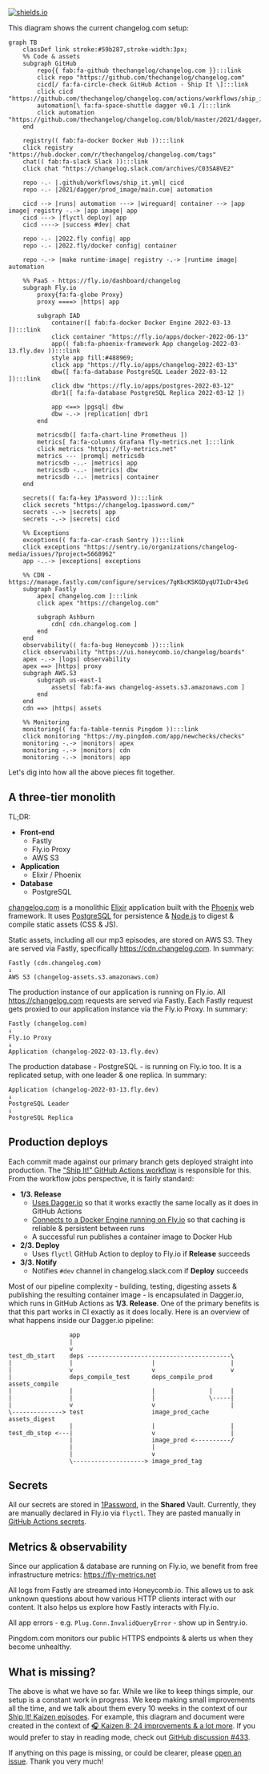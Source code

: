 [![shields.io](https://img.shields.io/badge/Last%20updated%20on-Dec.%2031%2C%202022-success?style=for-the-badge)](https://shipit.show/80)

This diagram shows the current changelog.com setup:

```mermaid
graph TB
    classDef link stroke:#59b287,stroke-width:3px;
    %% Code & assets
    subgraph GitHub
        repo{{ fab:fa-github thechangelog/changelog.com }}:::link
        click repo "https://github.com/thechangelog/changelog.com"
        cicd[/ fa:fa-circle-check GitHub Action - Ship It \]:::link
        click cicd "https://github.com/thechangelog/changelog.com/actions/workflows/ship_it.yml"
        automation[\ fa:fa-space-shuttle dagger v0.1 /]:::link
        click automation "https://github.com/thechangelog/changelog.com/blob/master/2021/dagger/prod_image/main.cue"
    end
    
    registry(( fab:fa-docker Docker Hub )):::link
    click registry "https://hub.docker.com/r/thechangelog/changelog.com/tags"
    chat(( fab:fa-slack Slack )):::link
    click chat "https://changelog.slack.com/archives/C03SA8VE2"

    repo -.- |.github/workflows/ship_it.yml| cicd
    repo -.- |2021/dagger/prod_image/main.cue| automation
    
    cicd --> |runs| automation ---> |wireguard| container --> |app image| registry -.-> |app image| app
    cicd ---> |flyctl deploy| app
    cicd ----> |success #dev| chat

    repo -.- |2022.fly config| app
    repo -.- |2022.fly/docker config| container

    repo -.-> |make runtime-image| registry -.-> |runtime image| automation

    %% PaaS - https://fly.io/dashboard/changelog
    subgraph Fly.io
        proxy{fa:fa-globe Proxy}
        proxy ====> |https| app

        subgraph IAD
            container([ fab:fa-docker Docker Engine 2022-03-13 ]):::link
            click container "https://fly.io/apps/docker-2022-06-13"
            app(( fab:fa-phoenix-framework App changelog-2022-03-13.fly.dev )):::link
            style app fill:#488969;
            click app "https://fly.io/apps/changelog-2022-03-13"
            dbw([ fa:fa-database PostgreSQL Leader 2022-03-12 ]):::link
            click dbw "https://fly.io/apps/postgres-2022-03-12"
            dbr1([ fa:fa-database PostgreSQL Replica 2022-03-12 ])

            app <==> |pgsql| dbw
            dbw -.-> |replication| dbr1
        end

        metricsdb([ fa:fa-chart-line Prometheus ])
        metrics[ fa:fa-columns Grafana fly-metrics.net ]:::link
        click metrics "https://fly-metrics.net"
        metrics --- |promql| metricsdb
        metricsdb -..- |metrics| app
        metricsdb -..- |metrics| dbw
        metricsdb -..- |metrics| container
    end

    secrets(( fa:fa-key 1Password )):::link
    click secrets "https://changelog.1password.com/"
    secrets -.-> |secrets| app
    secrets -.-> |secrets| cicd
        
    %% Exceptions
    exceptions(( fa:fa-car-crash Sentry )):::link
    click exceptions "https://sentry.io/organizations/changelog-media/issues/?project=5668962"
    app -..-> |exceptions| exceptions

    %% CDN - https://manage.fastly.com/configure/services/7gKbcKSKGDyqU7IuDr43eG
    subgraph Fastly
        apex[ changelog.com ]:::link
        click apex "https://changelog.com"
        
        subgraph Ashburn
            cdn[ cdn.changelog.com ]
        end
    end
    observability(( fa:fa-bug Honeycomb )):::link
    click observability "https://ui.honeycomb.io/changelog/boards"
    apex -.-> |logs| observability
    apex ==> |https| proxy
    subgraph AWS.S3
        subgraph us-east-1
            assets[ fab:fa-aws changelog-assets.s3.amazonaws.com ]
        end
    end
    cdn ==> |https| assets

    %% Monitoring
    monitoring(( fa:fa-table-tennis Pingdom )):::link
    click monitoring "https://my.pingdom.com/app/newchecks/checks"
    monitoring -.-> |monitors| apex
    monitoring -.-> |monitors| cdn
    monitoring -.-> |monitors| app
```


Let's dig into how all the above pieces fit together.


## A three-tier monolith

TL;DR:
- **Front-end**
  - Fastly
  - Fly.io Proxy
  - AWS S3
- **Application**
  - Elixir / Phoenix
- **Database**
  - PostgreSQL

[changelog.com](https://changelog.com) is a monolithic
[Elixir](http://elixir-lang.org) application built with the
[Phoenix](http://www.phoenixframework.org) web framework. It uses
[PostgreSQL](https://www.postgresql.org) for persistence &
[Node.js](https://nodejs.org) to digest & compile static assets (CSS & JS).

Static assets, including all our mp3 episodes, are stored on AWS S3. They are
served via Fastly, specifically https://cdn.changelog.com. In summary:

```
Fastly (cdn.changelog.com)
↓
AWS S3 (changelog-assets.s3.amazonaws.com)
````

The production instance of our application is running on Fly.io. All
https://changelog.com requests are served via Fastly. Each Fastly request gets
proxied to our application instance via the Fly.io Proxy. In summary:

```
Fastly (changelog.com)
↓
Fly.io Proxy
↓
Application (changelog-2022-03-13.fly.dev)
```

The production database - PostgreSQL - is running on Fly.io too. It is a
replicated setup, with one leader & one replica. In summary:

```
Application (changelog-2022-03-13.fly.dev)
↓
PostgreSQL Leader
↓
PostgreSQL Replica
```


## Production deploys

Each commit made against our primary branch gets deployed straight into
production. The ["Ship It!" GitHub Actions
workflow](.github/workflows/ship_it.yml) is responsible for this. From the
workflow jobs perspective, it is fairly standard:

- **1/3. Release**
  - [Uses Dagger.io](https://github.com/thechangelog/changelog.com/pull/395) so that it works exactly the same locally as it does in GitHub Actions
  - [Connects to a Docker Engine running on Fly.io](https://github.com/thechangelog/changelog.com/pull/416) so that caching is reliable & persistent between runs
  - A successful run publishes a container image to Docker Hub
- **2/3. Deploy**
  - Uses `flyctl` GitHub Action to deploy to Fly.io if **Release** succeeds
- **3/3. Notify**
  - Notifies `#dev` channel in changelog.slack.com if **Deploy** succeeds

Most of our pipeline complexity - building, testing, digesting assets &
publishing the resulting container image - is encapsulated in Dagger.io, which
runs in GitHub Actions as **1/3. Release**. One of the primary benefits is that
this part works in CI exactly as it does locally. Here is an overview of what
happens inside our Dagger.io pipeline:

```
                 app
                 |
                 v
test_db_start    deps ----------------------------------------\
|                |                      |                     |
|                v                      v                     v
|                deps_compile_test      deps_compile_prod     assets_compile
|                |                      |               |     |
|                |                      |               \-----|
|                v                      v                     |
\--------------> test                   image_prod_cache      assets_digest
                 |                      |                     |
test_db_stop <---|                      v                     |
                 |                      image_prod <----------/
                 |                      |
                 |                      v
                 \--------------------> image_prod_tag
```


## Secrets

All our secrets are stored in [1Password](https://changelog.1password.com/), in
the **Shared** Vault. Currently, they are manually declared in Fly.io via
`flyctl`. They are pasted manually in [GitHub Actions
secrets](https://github.com/thechangelog/changelog.com/settings/secrets/actions).


## Metrics & observability

Since our application & database are running on Fly.io, we benefit from free
infrastructure metrics: https://fly-metrics.net

All logs from Fastly are streamed into Honeycomb.io. This allows us to ask
unknown questions about how various HTTP clients interact with our content. It
also helps us explore how Fastly interacts with Fly.io.

All app errors - e.g. `Plug.Conn.InvalidQueryError` - show up in Sentry.io.

Pingdom.com monitors our public HTTPS endpoints & alerts us when they become unhealthy.


## What is missing?

The above is what we have so far. While we like to keep things simple, our
setup is a constant work in progress. We keep making small improvements all the
time, and we talk about them every 10 weeks in the context of our [Ship It!
Kaizen episodes](https://changelog.com/topic/kaizen). For example, this diagram
and document were created in the context of [🎧 Kaizen 8: 24 improvements & a
lot more](https://shipit.show/80). If you would prefer to stay in reading mode,
check out [GitHub discussion
#433](https://github.com/thechangelog/changelog.com/discussions/433).

If anything on this page is missing, or could be clearer, please [open an
issue](https://github.com/thechangelog/changelog.com/issues/new/choose). Thank
you very much!

